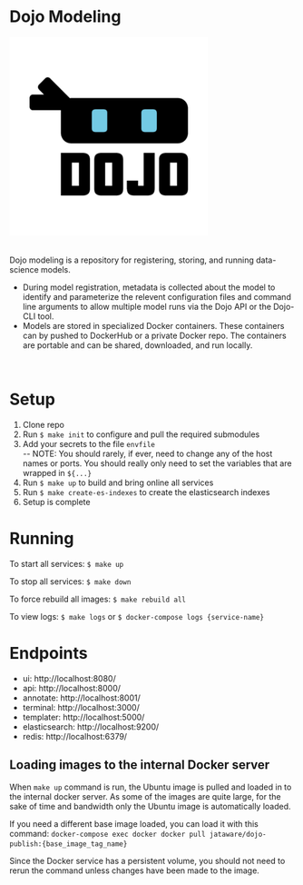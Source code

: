 # Dojo Modeling

<!-- <img src="docs/assets/Dojo_Logo_color.svg?raw=true" alt="Dojo logo" width=350 style="background-color: #DDDDDD; padding: 20px; padding-right: 35px; border-radius: 20px"/> -->
<img src="docs/assets/Dojo_Logo_profile.png?raw=true" alt="Dojo logo" width=350 />

<br>
<br>

 Dojo modeling is a repository for registering, storing, and running data-science models.

*  During model registration, metadata is collected about the model to identify and parameterize the relevent configuration files and command line arguments to allow multiple model runs via the Dojo API or the Dojo-CLI tool.
* Models are stored in specialized Docker containers. These containers can by pushed to DockerHub or a private Docker repo. The containers are portable and can be shared, downloaded, and run locally.

<br>

# Setup

1. Clone repo
2. Run `$ make init` to configure and pull the required submodules
3. Add your secrets to the file `envfile`  
 -- NOTE: You should rarely, if ever, need to change any of the host names or ports. You should really only need to set the variables that are wrapped in `${...}`
4. Run `$ make up` to build and bring online all services
5. Run `$ make create-es-indexes` to create the elasticsearch indexes
6. Setup is complete

# Running

To start all services: `$ make up`

To stop all services: `$ make down`

To force rebuild all images: `$ make rebuild all`

To view logs: `$ make logs` or `$ docker-compose logs {service-name}`


# Endpoints

* ui: http://localhost:8080/
* api: http://localhost:8000/
* annotate: http://localhost:8001/
* terminal: http://localhost:3000/
* templater: http://localhost:5000/
* elasticsearch: http://localhost:9200/
* redis: http://localhost:6379/


## Loading images to the internal Docker server

When `make up` command is run, the Ubuntu image is pulled and loaded in to the internal docker server. As some of the images are quite large, for the sake of time and bandwidth only the Ubuntu image is automatically loaded.

If you need a different base image loaded, you can load it with this command: `docker-compose exec docker docker pull jataware/dojo-publish:{base_image_tag_name}`

Since the Docker service has a persistent volume, you should not need to rerun the command unless changes have been made to the image.

